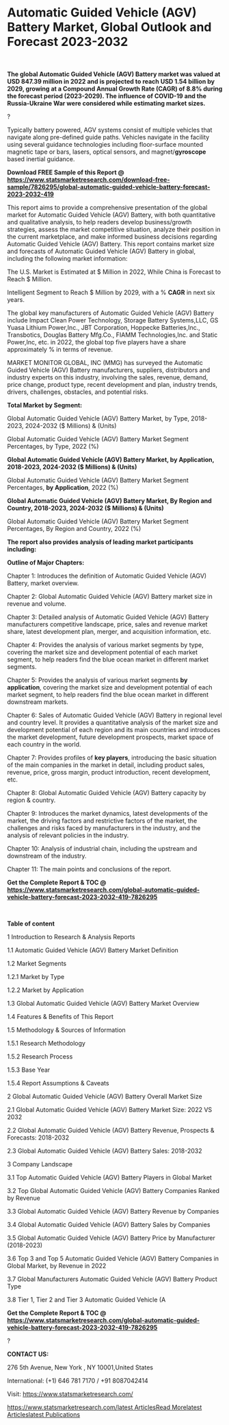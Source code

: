 <h1>Automatic Guided Vehicle (AGV) Battery Market, Global Outlook and Forecast 2023-2032</h1><br/><p><strong>The global Automatic Guided Vehicle (AGV) Battery market was valued at USD 847.39 million in 2022 and is projected to reach USD 1.54 billion by 2029, growing at a Compound Annual Growth Rate (<strong>CAGR</strong>) of 8.8% during the forecast period (2023-2029). The influence of COVID-19 and the Russia-Ukraine War were considered while estimating market sizes.</strong></p>
 
 
 
 <p>? </p>
 
 
 
 <p>Typically battery powered, AGV systems consist of multiple vehicles that navigate along pre-defined guide paths. Vehicles navigate in the facility using several guidance technologies including floor-surface mounted magnetic tape or bars, lasers, optical sensors, and magnet/<strong>gyroscope</strong> based inertial guidance.</p>
 
 
 
 <p><strong>Download FREE Sample of this Report @ <a href="https://www.statsmarketresearch.com/download-free-sample/7826295/global-automatic-guided-vehicle-battery-forecast-2023-2032-419">https://www.statsmarketresearch.com/download-free-sample/7826295/global-automatic-guided-vehicle-battery-forecast-2023-2032-419</a></strong></p>
 
 
 
 <p>This report aims to provide a comprehensive presentation of the global market for Automatic Guided Vehicle (AGV) Battery, with both quantitative and qualitative analysis, to help readers develop business/growth strategies, assess the market competitive situation, analyze their position in the current marketplace, and make informed business decisions regarding Automatic Guided Vehicle (AGV) Battery. This report contains market size and forecasts of Automatic Guided Vehicle (AGV) Battery in global, including the following market information:</p>
 
 
 
 <p>The U.S. Market is Estimated at $ Million in 2022, While China is Forecast to Reach $ Million.</p>
 
 
 
 <p>Intelligent Segment to Reach $ Million by 2029, with a % <strong>CAGR</strong> in next six years.</p>
 
 
 
 <p>The global key manufacturers of Automatic Guided Vehicle (AGV) Battery include Impact Clean Power Technology, Storage Battery Systems,LLC, GS Yuasa Lithium Power,Inc., JBT Corporation, Hoppecke Batteries,Inc., Transbotics, Douglas Battery Mfg.Co., FIAMM Technologies,Inc. and Static Power,Inc, etc. in 2022, the global top five players have a share approximately % in terms of revenue.</p>
 
 
 
 <p>MARKET MONITOR GLOBAL, INC (MMG) has surveyed the Automatic Guided Vehicle (AGV) Battery manufacturers, suppliers, distributors and industry experts on this industry, involving the sales, revenue, demand, price change, product type, recent development and plan, industry trends, drivers, challenges, obstacles, and potential risks.</p>
 
 
 
 <p><strong>Total Market by Segment:</strong></p>
 
 
 
 <p>Global Automatic Guided Vehicle (AGV) Battery Market, by Type, 2018-2023, 2024-2032 ($ Millions) & (Units)</p>
 
 
 
 <p>Global Automatic Guided Vehicle (AGV) Battery Market Segment Percentages, by Type, 2022 (%)</p>
 
 
 
 <p><strong>Global Automatic Guided Vehicle (AGV) Battery Market, <strong>by Application</strong>, 2018-2023, 2024-2032 ($ Millions) & (Units)</strong></p>
 
 
 
 <p>Global Automatic Guided Vehicle (AGV) Battery Market Segment Percentages, <strong>by Application</strong>, 2022 (%)</p>
 
 
 
 <p><strong>Global Automatic Guided Vehicle (AGV) Battery Market, By Region and Country, 2018-2023, 2024-2032 ($ Millions) & (Units)</strong></p>
 
 
 
 <p>Global Automatic Guided Vehicle (AGV) Battery Market Segment Percentages, By Region and Country, 2022 (%)</p>
 
 
 
 <p><strong>The report also provides analysis of leading market participants including:</strong></p>
 
 
 
 <p><strong>Outline of Major Chapters:</strong></p>
 
 
 
 <p>Chapter 1: Introduces the definition of Automatic Guided Vehicle (AGV) Battery, market overview.</p>
 
 
 
 <p>Chapter 2: Global Automatic Guided Vehicle (AGV) Battery market size in revenue and volume.</p>
 
 
 
 <p>Chapter 3: Detailed analysis of Automatic Guided Vehicle (AGV) Battery manufacturers competitive landscape, price, sales and revenue market share, latest development plan, merger, and acquisition information, etc.</p>
 
 
 
 <p>Chapter 4: Provides the analysis of various market segments by type, covering the market size and development potential of each market segment, to help readers find the blue ocean market in different market segments.</p>
 
 
 
 <p>Chapter 5: Provides the analysis of various market segments <strong>by application</strong>, covering the market size and development potential of each market segment, to help readers find the blue ocean market in different downstream markets.</p>
 
 
 
 <p>Chapter 6: Sales of Automatic Guided Vehicle (AGV) Battery in regional level and country level. It provides a quantitative analysis of the market size and development potential of each region and its main countries and introduces the market development, future development prospects, market space of each country in the world.</p>
 
 
 
 <p>Chapter 7: Provides profiles of <strong>key players</strong>, introducing the basic situation of the main companies in the market in detail, including product sales, revenue, price, gross margin, product introduction, recent development, etc.</p>
 
 
 
 <p>Chapter 8: Global Automatic Guided Vehicle (AGV) Battery capacity by region & country.</p>
 
 
 
 <p>Chapter 9: Introduces the market dynamics, latest developments of the market, the driving factors and restrictive factors of the market, the challenges and risks faced by manufacturers in the industry, and the analysis of relevant policies in the industry.</p>
 
 
 
 <p>Chapter 10: Analysis of industrial chain, including the upstream and downstream of the industry.</p>
 
 
 
 <p>Chapter 11: The main points and conclusions of the report.</p>
 
 
 
 <div><b>Get the Complete Report & TOC @ <a href="https://www.statsmarketresearch.com/global-automatic-guided-vehicle-battery-forecast-2023-2032-419-7826295">https://www.statsmarketresearch.com/global-automatic-guided-vehicle-battery-forecast-2023-2032-419-7826295</a></b></div>
 
 
 
 <p><br />
 
 <b>Table of content</b></p>
 
 
 
 <p>1 Introduction to Research & Analysis Reports<br />
 
 1.1 Automatic Guided Vehicle (AGV) Battery Market Definition<br />
 
 1.2 Market Segments<br />
 
 1.2.1 Market by Type<br />
 
 1.2.2 Market by Application<br />
 
 1.3 Global Automatic Guided Vehicle (AGV) Battery Market Overview<br />
 
 1.4 Features & Benefits of This Report<br />
 
 1.5 Methodology & Sources of Information<br />
 
 1.5.1 Research Methodology<br />
 
 1.5.2 Research Process<br />
 
 1.5.3 Base Year<br />
 
 1.5.4 Report Assumptions & Caveats<br />
 
 2 Global Automatic Guided Vehicle (AGV) Battery Overall Market Size<br />
 
 2.1 Global Automatic Guided Vehicle (AGV) Battery Market Size: 2022 VS 2032<br />
 
 2.2 Global Automatic Guided Vehicle (AGV) Battery Revenue, Prospects & Forecasts: 2018-2032<br />
 
 2.3 Global Automatic Guided Vehicle (AGV) Battery Sales: 2018-2032<br />
 
 3 Company Landscape<br />
 
 3.1 Top Automatic Guided Vehicle (AGV) Battery Players in Global Market<br />
 
 3.2 Top Global Automatic Guided Vehicle (AGV) Battery Companies Ranked by Revenue<br />
 
 3.3 Global Automatic Guided Vehicle (AGV) Battery Revenue by Companies<br />
 
 3.4 Global Automatic Guided Vehicle (AGV) Battery Sales by Companies<br />
 
 3.5 Global Automatic Guided Vehicle (AGV) Battery Price by Manufacturer (2018-2023)<br />
 
 3.6 Top 3 and Top 5 Automatic Guided Vehicle (AGV) Battery Companies in Global Market, by Revenue in 2022<br />
 
 3.7 Global Manufacturers Automatic Guided Vehicle (AGV) Battery Product Type<br />
 
 3.8 Tier 1, Tier 2 and Tier 3 Automatic Guided Vehicle (A</p>
 
 
 
 <div><b>Get the Complete Report & TOC @ <a href="https://www.statsmarketresearch.com/global-automatic-guided-vehicle-battery-forecast-2023-2032-419-7826295">https://www.statsmarketresearch.com/global-automatic-guided-vehicle-battery-forecast-2023-2032-419-7826295</a></b></div>
 
 
 
 <p>? </p>
 
 
 
 <p><b>CONTACT US:</b><br />
 
 276 5th Avenue, New York , NY 10001,United States<br />
 
 International: (+1) 646 781 7170 / +91 8087042414<br />
 
 Visit: <a href="https://www.statsmarketresearch.com/">https://www.statsmarketresearch.com/</a><br />
 
 <a href="https://gyeongbokgung.com">https://www.statsmarketresearch.com/</a><a href="https://hallyeomaritime.com">latest Articles</a><a href="https://jingwansa.com">Read More</a><a href="https://nguoiviet.jp/">latest Articles</a><a href="https://www.intelmarketresearch.com/">latest Publications</a></p>